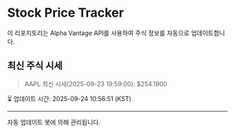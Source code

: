 
# Stock Price Tracker

이 리포지토리는 Alpha Vantage API를 사용하여 주식 정보를 자동으로 업데이트합니다.

## 최신 주식 시세
> AAPL 최신 시세(2025-09-23 19:59:00): $254.1900

⏳ 업데이트 시간: 2025-09-24 10:56:51 (KST)

---
자동 업데이트 봇에 의해 관리됩니다.
